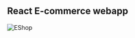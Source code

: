 ## React E-commerce webapp
![EShop](https://user-images.githubusercontent.com/37277895/172156660-b374ea50-1de9-4054-83a5-0cab94f8ca4d.gif)
